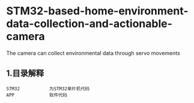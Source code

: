 # STM32-based-home-environment-data-collection-and-actionable-camera
The camera can collect environmental data through servo movements


## 1.目录解释

```
STM32 			为STM32单片机代码
APP				软件代码
```
